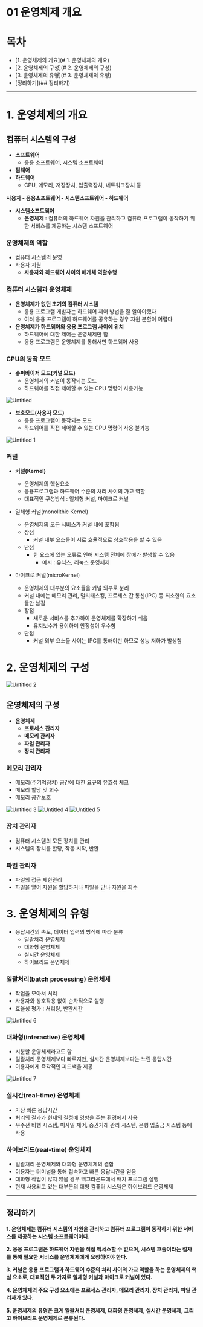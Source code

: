 # 01 운영체제 개요

# 목차
- [1. 운영체제의 개요](# 1. 운영체제의 개요)
- [2. 운영체제의 구성](# 2. 운영체제의 구성)
- [3. 운영체제의 유형](# 3. 운영체제의 유형)
- [정리하기](## 정리하기)
---

# 1. 운영체제의 개요

## 컴퓨터 시스템의 구성

- **소프트웨어**
    - 응용 소프트웨어, 시스템 소프트웨어
- **펌웨어**
- **하드웨어**
    - CPU, 메모리, 저장장치, 입출력장치, 네트워크장치 등


   
**사용자 - 응용소프트웨어 - 시스템소프트웨어 - 하드웨어**


- **시스템소프트웨어**
    - **운영체제** : 컴퓨터의 하드웨어 자원을 관리하고 컴퓨터 프로그램이 동작하기 위한 서비스를 제공하는 시스템 소프트웨어

### 운영체제의 역할

- 컴퓨터 시스템의 운영
- 사용자 지원
    - **사용자와 하드웨어 사이의 매개체 역할수행**

### 컴퓨터 시스템과 운영체제

- **운영체제가 없던 초기의 컴퓨터 시스템**
    - 응용 프로그램 개발자는 하드웨어 제어 방법을 잘 알아야했다
    - 여러 응용 프로그램이 하드웨어를 공유하는 경우 자원 분할이 어렵다
- **운영체제가 하드웨어와 응용 프로그램 사이에 위치**
    - 하드웨어에 대한 제어는 운영체제만 함
    - 응용 프로그램은 운영체제를 통해서만 하드웨어 사용

### CPU의 동작 모드

- **슈퍼바이저 모드(커널 모드)**
    - 운영체제의 커널이 동작되는 모드
    - 하드웨어를 직접 제어할 수 있는 CPU 명령어 사용가능
    
![Untitled](https://user-images.githubusercontent.com/80089860/160263740-2fbc6924-953e-475f-bcb5-b0613020ef10.png)

- **보호모드(사용자 모드)**
    - 응용 프로그램이 동작되는 모드
    - 하드웨어를 직접 제어할 수 있는 CPU 명령어 사용 불가능
    
![Untitled 1](https://user-images.githubusercontent.com/80089860/160263743-c2e23c12-c82f-4f7c-8815-0acb70940254.png)

### 커널

- **커널(Kernel)**
    - 운영체제의 핵심요소
    - 응용프로그램과 하드웨어 수준의 처리 사이의 가교 역할
    - 대표적인 구성방식 : 일체형 커널, 마이크로 커널
    
- 일체형 커널(monolithic Kernel)
    - 운영체제의 모든 서비스가 커널 내에 포함됨
    - 장점
        - 커널 내부 요소들이 서로 효율적으로 상호작용을 할 수 있음
    - 단점
        - 한 요소에 있는 오류로 인해 시스템 전체에 장애가 발생할 수 있음
            - 예시 : 유닉스, 리눅스 운영체제
        
- 마이크로 커널(microKernel)
    - 운영체제의 대부분의 요소들을 커널 외부로 분리
    - 커널 내에는 메모리 관리, 멀티태스킹, 프로세스 간 통신(IPC) 등 최소한의 요소들만 남김
    - 장점
        - 새로운 서비스를 추가하여 운영체제를 확장하기 쉬움
        - 유지보수가 용이하며 안정성이 우수함
    - 단점
        - 커널 외부 요소들 사이는 IPC를 통해야만 하므로 성능 저하가 발생함

# 2. 운영체제의 구성

![Untitled 2](https://user-images.githubusercontent.com/80089860/160263748-d6c75029-0778-408d-b50f-9fea1ccf6589.png)

## 운영체제의 구성

- **운영체제**
    - **프로세스 관리자**
    - **메모리 관리자**
    - **파일 관리자**
    - **장치 관리자**

### 메모리 관리자

- 메모리(주기억장치) 공간에 대한 요규의 유효성 체크
- 메모리 할당 및 회수
- 메모리 공간보호

![Untitled 3](https://user-images.githubusercontent.com/80089860/160263754-f21a6e87-c645-42be-8683-d87670c0556d.png)
![Untitled 4](https://user-images.githubusercontent.com/80089860/160263755-2038aa13-5bcb-434d-94ab-4cd1b5ff956c.png)
![Untitled 5](https://user-images.githubusercontent.com/80089860/160263757-0a23c71e-c82d-4c65-a571-d41f7a3fbde9.png)

### 장치 관리자

- 컴퓨터 시스템의 모든 장치를 관리
- 시스템의 장치를 할당, 작동 시작, 반환

### 파일 관리자

- 파일의 접근 제한관리
- 파일을 열어 자원을 할당하거나 파일을 닫나 자원을 회수

# 3. 운영체제의 유형

- 응답시간의 속도, 데이터 입력의 방식에 따라 분류
    - 일괄처리 운영체제
    - 대화형 운영체제
    - 실시간 운영체제
    - 하이브리드 운영체제

### 일괄처리(batch processing) 운영체제

- 작업을 모아서 처리
- 사용자와 상호작용 없이 순차적으로 실행
- 효율성 평가 : 처리량, 반환시간

![Untitled 6](https://user-images.githubusercontent.com/80089860/160263762-aa63c98b-ffb5-4883-9a8c-a4d1b38726b8.png)

### 대화형(interactive) 운영체제

- 시분할 운영체제라고도 함
- 일괄처리 운영체제보다 빠르지만, 실시간 운영체제보다는 느린 응답시간
- 이용자에게 즉각적인 피드백을 제공

![Untitled 7](https://user-images.githubusercontent.com/80089860/160263764-e8767960-8551-4362-8158-277090f0ae46.png)

### 실시간(real-time) 운영체제

- 가장 빠른 응답시간
- 처리의 결과가 현재의 결정에 영향을 주는 환경에서 사용
- 우주선 비행 시스템, 미사일 제어, 증권거래 관리 시스템, 은행 입출금 시스템 등에 사용

### 하이브리드(real-time) 운영체제

- 일괄처리 운영체제와 대화형 운영체제의 결합
- 이용자는 터미널을 통해 접속하고 빠른 응답시간을 얻음
- 대화형 작업이 많지 않을 경우 백그라운드에서 배치 프로그램 실행
- 현재 사용되고 있는 대부분의 대형 컴퓨터 시스템은 하이브리드 운영체제

---

## 정리하기

**1. 운영체제는 컴퓨터 시스템의 자원을 관리하고 컴퓨터 프로그램이 동작하기 위한 서비스를 제공하는 시스템 소프트웨어이다.**

 
**2. 응용 프로그램은 하드웨어 자원을 직접 액세스할 수 없으며, 시스템 호출이라는 절차를 통해 필요한 서비스를 운영체제에게 요청하여야 한다.**

 
**3. 커널은 응용 프로그램과 하드웨어 수준의 처리 사이의 가교 역할을 하는 운영체제의 핵심 요소로, 대표적인 두 가지로 일체형 커널과 마이크로 커널이 있다.**
 
**4. 운영체제의 주요 구성 요소에는 프로세스 관리자, 메모리 관리자, 장치 관리자, 파일 관리자가 있다.**
 
**5. 운영체제의 유형은 크게 일괄처리 운영체제, 대화형 운영체제, 실시간 운영체제, 그리고 하이브리드 운영체제로 분류된다.**
